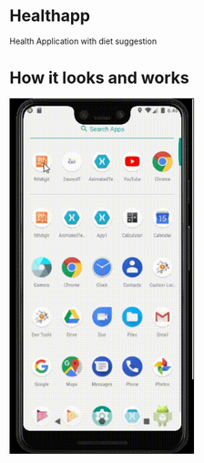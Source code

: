 # Healthapp
Health Application with diet suggestion

#  How it looks and works

![Image of Login Page](https://github.com/Achicago/Healthapp/blob/master/Umbr2/healthapp.gif)

